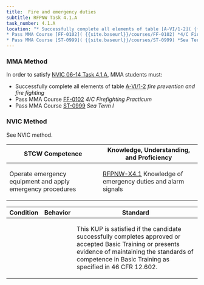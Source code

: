 ```yaml
---
title:  Fire and emergency duties
subtitle: RFPNW Task 4.1.A 
task_number: 4.1.A
location: "* Successfully complete all elements of table [A-VI/1-2]( {{site.baseurl}}/tables/612) *fire prevention and fire fighting*
* Pass MMA Course [FF-0102]( {{site.baseurl}}/courses/FF-0102) *4/C Firefighting Practicum*
* Pass MMA Course [ST-0999]( {{site.baseurl}}/courses/ST-0999) *Sea Term I*" 
---
```



### MMA Method

In order to satisfy  [NVIC 06-14  Task  4.1.A]({{site.baseurl}}/assets/images/nvic-06-14.pdf), MMA students must:

* Successfully complete all elements of table [A-VI/1-2]( {{site.baseurl}}/tables/612) *fire prevention and fire fighting*
* Pass MMA Course [FF-0102]( {{site.baseurl}}/courses/FF-0102) *4/C Firefighting Practicum*
* Pass MMA Course [ST-0999]( {{site.baseurl}}/courses/ST-0999) *Sea Term I*


### NVIC Method

<a onclick="togglevisibility('nvic_methods')" >See NVIC method.</a>

<div id='nvic_methods' class='hide'>

<table>
<thead>
<tr>
<th class='forty'> STCW Competence </th>
<th class='sixty'> Knowledge, Understanding, and Proficiency </th>
</tr>
</thead>




<tbody>
<tr><td markdown='1'>

Operate emergency equipment and apply emergency procedures

</td><td markdown='1'>

[RFPNW-X4.1](../../tables/24.html#RFPNW-X4.1) Knowledge of emergency duties and alarm signals

</td></tr>


</tbody>
</table>


<table>
<thead>
<tr><th class='twenty'>  Condition </th><th class='twenty'> Behavior </th><th  class='sixty'>Standard </th></tr>
</thead>
<tbody >



<tr><td markdown='1'>


</td><td markdown='1'>


<br>

<div class="tooltip">
<span class="tooltiptext">
</span>
</div>


</td><td markdown='1'>

This KUP is satisfied if the candidate successfully completes approved or accepted Basic Training or presents evidence of maintaining the standards of competence in Basic Training as specified in 46 CFR 12.602.

</td></tr>
</tbody>
</table>
</div>
